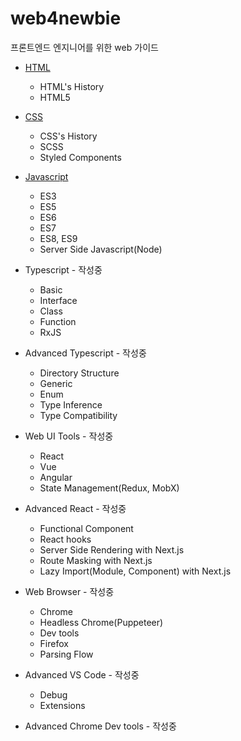 # web4newbie
프론트엔드 엔지니어를 위한 web 가이드

- [HTML](html4newbie/)
  - HTML's History
  - HTML5

- [CSS](css4newbie/)
  - CSS's History
  - SCSS
  - Styled Components

- [Javascript](js4newbie/)
  - ES3
  - ES5
  - ES6
  - ES7
  - ES8, ES9
  - Server Side Javascript(Node)

- Typescript - 작성중
  - Basic
  - Interface
  - Class
  - Function
  - RxJS

- Advanced Typescript - 작성중
  - Directory Structure
  - Generic
  - Enum
  - Type Inference
  - Type Compatibility

- Web UI Tools - 작성중
  - React
  - Vue
  - Angular
  - State Management(Redux, MobX)

- Advanced React - 작성중
  - Functional Component
  - React hooks
  - Server Side Rendering with Next.js
  - Route Masking with Next.js
  - Lazy Import(Module, Component) with Next.js

- Web Browser - 작성중
  - Chrome
  - Headless Chrome(Puppeteer)
  - Dev tools
  - Firefox
  - Parsing Flow

- Advanced VS Code - 작성중
  - Debug
  - Extensions

- Advanced Chrome Dev tools - 작성중
